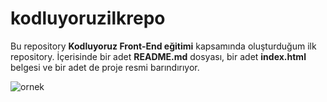 # kodluyoruzilkrepo
Bu repository **Kodluyoruz Front-End eğitimi** kapsamında oluşturduğum ilk repository. İçerisinde bir adet **README.md** dosyası, bir adet **index.html** belgesi ve bir adet de proje resmi barındırıyor.

![ornek](ornek.png)


